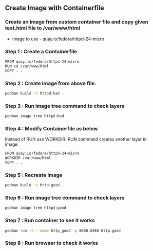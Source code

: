 ## Create Image with Containerfile

### Create an image from custom container file and copy given test.html file to /var/www/html

* image to use - quay.io/fedora/httpd-24-micro

### Step 1 : Create a Containerfile
```bash
FROM quay.io/fedora/httpd-24-micro
RUN cd /var/www/html
COPY . .
```

### Step 2 : Create image from above file.
```bash
podman build -t httpd:bad .
```

### Step 3 : Run image tree command to check layers
```bash
podman image tree httpd:bad
```

### Step 4 : Modify Containerfile as below
Instead of RUN use WORKDIR. RUN command creates another layer in image.

```bash
FROM quay.io/fedora/httpd-24-micro
WORKDIR /var/www/html
COPY . .
```

### Step 5 : Recreate image
```bash
podman build -t http:good .
```

### Step 6 : Run image tree command to check layers
```bash
podman image tree httpd:good
```

### Step 7 : Run container to see it works
```bash
podman run -d --name http_good -p 8080:8080 http:good
```

### Step 8 : Run browser to check it works